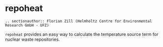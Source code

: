 # repoheat

```{eval-rst}
.. sectionauthor:: Florian Zill (Helmholtz Centre for Environmental Research GmbH - UFZ)
```

`repoheat` provides an easy way to calculate the temperature source term for
nuclear waste repositories.
